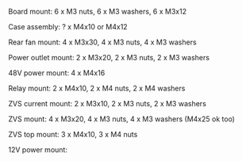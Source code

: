 Board mount: 6 x M3 nuts, 6 x M3 washers, 6 x M3x12

Case assembly: ? x M4x10 or M4x12

Rear fan mount: 4 x M3x30, 4 x M3 nuts, 4 x M3 washers

Power outlet mount: 2 x M3x20, 2 x M3 nuts, 2 x M3 washers

48V power mount: 4 x M4x16

Relay mount: 2 x M4x10, 2 x M4 nuts, 2 x M4 washers

ZVS current mount: 2 x M3x10, 2 x M3 nuts, 2 x M3 washers

ZVS mount: 4 x M3x20, 4 x M3 nuts, 4 x M3 washers (M4x25 ok too)

ZVS top mount: 3 x M4x10, 3 x M4 nuts

12V power mount: